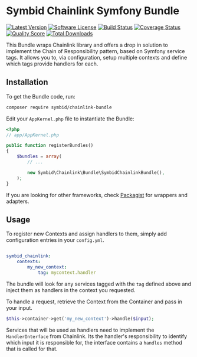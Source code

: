 # Symbid Chainlink Symfony Bundle

[![Latest Version](https://img.shields.io/github/release/symbid/chainlink-bundle.svg?style=flat-square)](https://github.com/Symbid/chainlink-bundle/releases)
[![Software License](https://img.shields.io/badge/license-MIT-brightgreen.svg?style=flat-square)](LICENSE.md)
[![Build Status](https://img.shields.io/travis/Symbid/chainlink-bundle/master.svg?style=flat-square)](https://travis-ci.org/symbid/chainlink-bundle)
[![Coverage Status](https://img.shields.io/scrutinizer/coverage/g/Symbid/chainlink-bundle.svg?style=flat-square)](https://scrutinizer-ci.com/g/symbid/chainlink-bundle/code-structure)
[![Quality Score](https://img.shields.io/scrutinizer/g/Symbid/chainlink-bundle.svg?style=flat-square)](https://scrutinizer-ci.com/g/symbid/chainlink-bundle)
[![Total Downloads](https://img.shields.io/packagist/dt/symbid/chainlink-bundle.svg?style=flat-square)](https://packagist.org/packages/symbid/chainlink-bundle)

This Bundle wraps Chainlink library and offers a drop in solution to implement the Chain of Responsibility pattern, based on Symfony service tags. It allows you to, via configuration, setup multiple contexts and define which tags provide handlers for each.

## Installation

To get the Bundle code, run:

```sh
composer require symbid/chainlink-bundle
```

Edit your `AppKernel.php` file to instantiate the Bundle:

```php
<?php
// app/AppKernel.php

public function registerBundles()
{
    $bundles = array(
        // ...

        new Symbid\Chainlink\Bundle\SymbidChainlinkBundle(),
    );
}
```

If you are looking for other frameworks, check [Packagist](http://packagist.org/packages/symbid/) for wrappers and adapters.

## Usage

To register new Contexts and assign handlers to them, simply add configuration entries in your `config.yml`.

```yml

symbid_chainlink:
    contexts:
        my_new_context:
            tag: mycontext.handler
```

The bundle will look for any services tagged with the `tag` defined above and inject them as handlers in the context you requested.

To handle a request, retrieve the Context from the Container and pass in your input.

```php
$this->container->get('my_new_context')->handle($input);
```

Services that will be used as handlers need to implement the `HandlerInterface` from Chainlink. Its the handler's responsibility to identify which input it is responsible for, the interface contains a `handles` method that is called for that.
